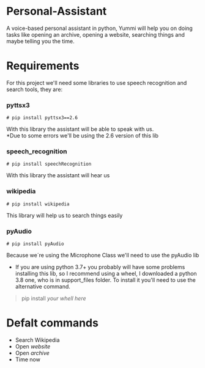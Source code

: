 # Personal-Assistant
A voice-based personal assistant in python, Yummi will help you on doing tasks like opening an archive, opening a website, searching things and maybe telling you the time.

# Requirements
For this project we'll need some libraries to use speech recognition and search tools, they are:

### pyttsx3  
	# pip install pyttsx3==2.6  
With this library the assistant will be able to speak with us.  
*Due to some errors we'll be using the 2.6 version of this lib  
	  
### speech_recognition 
	# pip install speechRecognition  
With this library the assistant will hear us  

### wikipedia 
	# pip install wikipedia  
This library will help us to search things easily  

### pyAudio 
	# pip install pyAudio  
Because we´re using the Microphone Class we'll need to use the pyAudio lib  
* If you are using python 3.7+ you probably will have some problems installing this lib, so I recommend using a wheel, I downloaded a python 3.8 one, who is in support_files folder. To install it you'll need to use the alternative command.
> 	pip install *your whell here*

# Defalt commands
* Search Wikipedia
* Open *website*
* Open *archive*
* Time now
